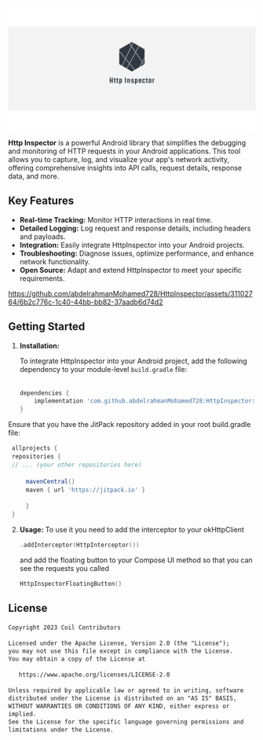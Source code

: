 
![background image](background.png)

**Http Inspector** is a powerful Android library that simplifies the debugging and monitoring of
HTTP requests in your Android applications. This tool allows you to capture, log, and visualize your
app's network activity, offering comprehensive insights into API calls, request details, response
data, and more.

## Key Features

- **Real-time Tracking:** Monitor HTTP interactions in real time.
- **Detailed Logging:** Log request and response details, including headers and payloads.
- **Integration:** Easily integrate HttpInspector into your Android projects.
- **Troubleshooting:** Diagnose issues, optimize performance, and enhance network functionality.
- **Open Source:** Adapt and extend HttpInspector to meet your specific requirements.

https://github.com/abdelrahmanMohamed728/HttpInspector/assets/31102764/6b2c776c-1c40-44bb-bb82-37aadb6d74d2

## Getting Started

1. **Installation:**

   To integrate HttpInspector into your Android project, add the following dependency to your
   module-level `build.gradle` file:

   ```gradle s

   dependencies {
       implementation 'com.github.abdelrahmanMohamed728:HttpInspector:version'
   } 

   
  Ensure that you have the JitPack repository added in your root build.gradle file:

   ```gradle s
    allprojects {
    repositories {
    // ... (your other repositories here)

        mavenCentral()
        maven { url 'https://jitpack.io' }
    
        }
    }
 ```

2. **Usage:**
   To use it you need to add the interceptor to your okHttpClient
   ```kotlin
   .addInterceptor(HttpInterceptor())
   ```

   and add the floating button to your Compose UI method so that you can see the requests you called
   ```kotlin
   HttpInspectorFloatingButton()
   ```
## License

    Copyright 2023 Coil Contributors

    Licensed under the Apache License, Version 2.0 (the "License");
    you may not use this file except in compliance with the License.
    You may obtain a copy of the License at

       https://www.apache.org/licenses/LICENSE-2.0

    Unless required by applicable law or agreed to in writing, software
    distributed under the License is distributed on an "AS IS" BASIS,
    WITHOUT WARRANTIES OR CONDITIONS OF ANY KIND, either express or implied.
    See the License for the specific language governing permissions and
    limitations under the License.




